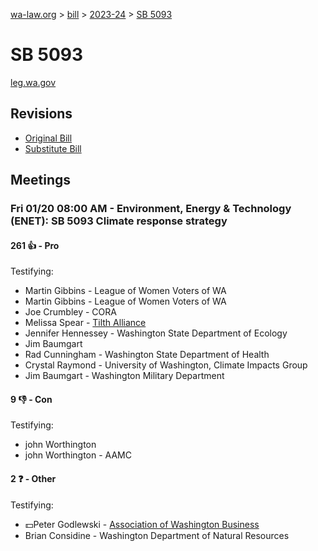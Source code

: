 [wa-law.org](/) > [bill](/bill/) > [2023-24](/bill/2023-24/) > [SB 5093](/bill/2023-24/sb/5093/)

# SB 5093
[leg.wa.gov](https://app.leg.wa.gov/billsummary?BillNumber=5093&Year=2023&Initiative=false)

## Revisions
* [Original Bill](1/)
* [Substitute Bill](S/)

## Meetings
### Fri 01/20 08:00 AM - Environment, Energy & Technology (ENET): SB 5093 Climate response strategy
#### 261 👍 - Pro
Testifying:
* Martin Gibbins - League of Women Voters of WA
* Martin Gibbins - League of Women Voters of WA
* Joe Crumbley - CORA
* Melissa Spear  - [Tilth Alliance](/org/tilth_alliance/)
* Jennifer Hennessey - Washington State Department of Ecology
* Jim Baumgart
* Rad Cunningham - Washington State Department of Health
* Crystal Raymond - University of Washington, Climate Impacts Group
* Jim Baumgart - Washington Military Department

#### 9 👎 - Con
Testifying:
* john Worthington
* john Worthington - AAMC

#### 2 ❓ - Other
Testifying:
* 💵Peter Godlewski - [Association of Washington Business](/org/association_of_washington_business/)
* Brian Considine - Washington Department of Natural Resources
